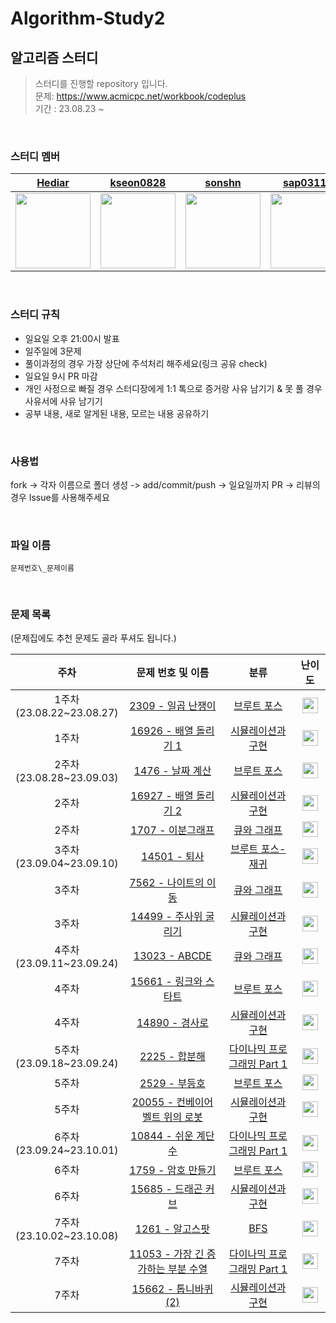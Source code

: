 # Algorithm-Study2

## 알고리즘 스터디

> 스터디를 진행할 repository 입니다.<br/>문제: https://www.acmicpc.net/workbook/codeplus<br/> 기간 : 23.08.23 ~

<br />

### 스터디 멤버

<div align="center">
  
| [Hediar](https://github.com/Hediar) | [kseon0828](https://github.com/kseon0828) | [sonshn](https://github.com/sonshn) | [sap03110](https://github.com/sap03110) | [judygreedy](https://github.com/judygreedy) | [uiseongsang](https://github.com/uiseongsang) |
| :-----: | :-----: | :-----: | :-----: | :-----: | :-----: |
| <img src='https://github.com/Hediar.png' width=120> | <img src='https://github.com/kseon0828.png' width=120> | <img src='https://github.com/sonshn.png' width=120> | <img src='https://github.com/sap03110.png' width=120> | <img src='https://github.com/judygreedy.png' width=120> | <img src='https://github.com/uiseongsang.png' width=120> |

</div>

<br />

### 스터디 규칙

- 일요일 오후 21:00시 발표
- 일주일에 3문제
- 풀이과정의 경우 가장 상단에 주석처리 해주세요(링크 공유 check)
- 일요일 9시 PR 마감
- 개인 사정으로 빠질 경우 스터디장에게 1:1 톡으로 증거랑 사유 남기기 & 못 풀 경우 사유서에 사유 남기기
- 공부 내용, 새로 알게된 내용, 모르는 내용 공유하기

<br />

### 사용법

fork -> 각자 이름으로 폴더 생성 -> add/commit/push -> 일요일까지 PR -> 리뷰의 경우 Issue를 사용해주세요

<br />

### 파일 이름

`문제번호\_문제이름`

<br />

### 문제 목록

(문제집에도 추천 문제도 골라 푸셔도 됩니다.)

|              주차              |                              문제 번호 및 이름                              |                                   분류                                   |                                       난이도                                       |
| :----------------------------: | :-------------------------------------------------------------------------: | :----------------------------------------------------------------------: | :--------------------------------------------------------------------------------: |
| 1주차<br />(23.08.22~23.08.27) |         [2309 - 일곱 난쟁이](https://www.acmicpc.net/problem/2309)          |        [브루트 포스](https://www.acmicpc.net/workbook/view/9371)         | <img height="25px" width="25px" src="https://static.solved.ac/tier_small/5.svg"/>  |
|          1주차<br />           |       [16926 - 배열 돌리기 1](https://www.acmicpc.net/problem/16926)        |     [시뮬레이션과 구현](https://www.acmicpc.net/workbook/view/9380)      | <img height="25px" width="25px" src="https://static.solved.ac/tier_small/10.svg"/> |
| 2주차<br />(23.08.28~23.09.03) |          [1476 - 날짜 계산](https://www.acmicpc.net/problem/1476)           |        [브루트 포스](https://www.acmicpc.net/workbook/view/9371)         | <img height="25px" width="25px" src="https://static.solved.ac/tier_small/6.svg"/>  |
|          2주차<br />           |       [16927 - 배열 돌리기 2](https://www.acmicpc.net/problem/16927)        |     [시뮬레이션과 구현](https://www.acmicpc.net/workbook/view/9380)      | <img height="25px" width="25px" src="https://static.solved.ac/tier_small/11.svg"/> |
|          2주차<br />           |          [1707 - 이분그래프](https://www.acmicpc.net/problem/1707)          |        [큐와 그래프](https://www.acmicpc.net/workbook/view/9378)         | <img height="25px" width="25px" src="https://static.solved.ac/tier_small/12.svg"/> |
| 3주차<br />(23.09.04~23.09.10) |            [14501 - 퇴사](https://www.acmicpc.net/problem/14501)            |      [브루트 포스-재귀](https://www.acmicpc.net/workbook/view/9373)      | <img height="25px" width="25px" src="https://static.solved.ac/tier_small/8.svg"/>  |
|          3주차<br />           |        [7562 - 나이트의 이동](https://www.acmicpc.net/problem/7562)         |        [큐와 그래프](https://www.acmicpc.net/workbook/view/9378)         | <img height="25px" width="25px" src="https://static.solved.ac/tier_small/10.svg"/> |
|          3주차<br />           |       [14499 - 주사위 굴리기](https://www.acmicpc.net/problem/14499)        |     [시뮬레이션과 구현](https://www.acmicpc.net/workbook/view/9380)      | <img height="25px" width="25px" src="https://static.solved.ac/tier_small/12.svg"/> |
| 4주차<br />(23.09.11~23.09.24) |           [13023 - ABCDE](https://www.acmicpc.net/problem/13023)            |        [큐와 그래프](https://www.acmicpc.net/workbook/view/9378)         | <img height="25px" width="25px" src="https://static.solved.ac/tier_small/11.svg"/> |
|          4주차<br />           |       [15661 - 링크와 스타트](https://www.acmicpc.net/problem/15661)        |        [브루트 포스](https://www.acmicpc.net/workbook/view/9373)         | <img height="25px" width="25px" src="https://static.solved.ac/tier_small/10.svg"/> |
|          4주차<br />           |           [14890 - 경사로](https://www.acmicpc.net/problem/14890)           |     [시뮬레이션과 구현](https://www.acmicpc.net/workbook/view/9380)      | <img height="25px" width="25px" src="https://static.solved.ac/tier_small/13.svg"/> |
| 5주차<br />(23.09.18~23.09.24) |            [2225 - 합분해](https://www.acmicpc.net/problem/2225)            | [다이나믹 프로그래밍 Part 1](https://www.acmicpc.net/workbook/view/9376) | <img height="25px" width="25px" src="https://static.solved.ac/tier_small/11.svg"/> |
|          5주차<br />           |            [2529 - 부등호](https://www.acmicpc.net/problem/2529)            |        [브루트 포스](https://www.acmicpc.net/workbook/view/9373)         | <img height="25px" width="25px" src="https://static.solved.ac/tier_small/10.svg"/> |
|          5주차<br />           |  [20055 - 컨베이어 벨트 위의 로봇](https://www.acmicpc.net/problem/20055)   |     [시뮬레이션과 구현](https://www.acmicpc.net/workbook/view/9380)      | <img height="25px" width="25px" src="https://static.solved.ac/tier_small/11.svg"/> |
| 6주차<br />(23.09.24~23.10.01) |        [10844 - 쉬운 계단 수](https://www.acmicpc.net/problem/10844)        | [다이나믹 프로그래밍 Part 1](https://www.acmicpc.net/workbook/view/9376) | <img height="25px" width="25px" src="https://static.solved.ac/tier_small/10.svg"/> |
|          6주차<br />           |         [1759 - 암호 만들기](https://www.acmicpc.net/problem/1759)          |        [브루트 포스](https://www.acmicpc.net/workbook/view/9373)         | <img height="25px" width="25px" src="https://static.solved.ac/tier_small/11.svg"/> |
|          6주차<br />           |        [15685 - 드래곤 커브](https://www.acmicpc.net/problem/15685)         |     [시뮬레이션과 구현](https://www.acmicpc.net/workbook/view/9380)      | <img height="25px" width="25px" src="https://static.solved.ac/tier_small/13.svg"/> |
| 7주차<br />(23.10.02~23.10.08) |           [1261 - 알고스팟](https://www.acmicpc.net/problem/1261)           |            [BFS](https://www.acmicpc.net/workbook/view/9379)             | <img height="25px" width="25px" src="https://static.solved.ac/tier_small/12.svg"/> |
|          7주차<br />           | [11053 - 가장 긴 증가하는 부분 수열](https://www.acmicpc.net/problem/11053) | [다이나믹 프로그래밍 Part 1](https://www.acmicpc.net/workbook/view/9376) | <img height="25px" width="25px" src="https://static.solved.ac/tier_small/9.svg"/>  |
|          7주차<br />           |       [15662 - 톱니바퀴(2)](https://www.acmicpc.net/problem/15662)        |     [시뮬레이션과 구현](https://www.acmicpc.net/workbook/view/9380)     | <img height="25px" width="25px" src="https://static.solved.ac/tier_small/11.svg"/> |
